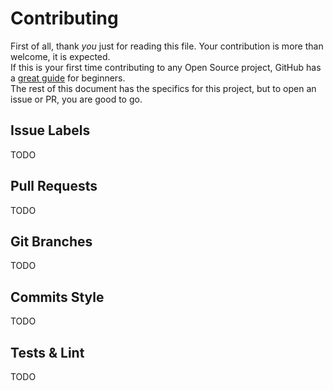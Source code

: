 # Contributing

First of all, thank _you_ just for reading this file. Your contribution is more than welcome, it is expected.<br/>
If this is your first time contributing to any Open Source project, GitHub has a [great guide](https://opensource.guide/how-to-contribute/#how-to-submit-a-contribution) for beginners.<br/>
The rest of this document has the specifics for this project, but to open an issue or PR, you are good to go.

## Issue Labels

TODO

## Pull Requests

TODO

## Git Branches

TODO

## Commits Style

TODO

## Tests & Lint

TODO
